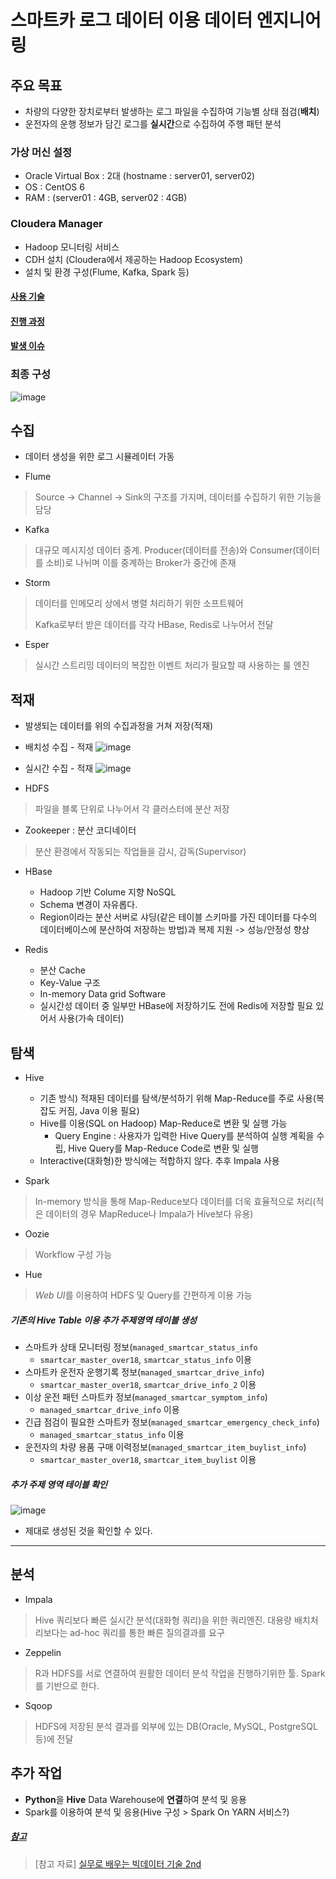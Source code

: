 # 스마트카 로그 데이터 이용 데이터 엔지니어링

## 주요 목표
- 차량의 다양한 장치로부터 발생하는 로그 파일을 수집하여 기능별 상태 점검(**배치**)
- 운전자의 운행 정보가 담긴 로그를 **실시간**으로 수집하여 주행 패턴 분석

### 가상 머신 설정
- Oracle Virtual Box : 2대 (hostname : server01, server02)
- OS : CentOS 6
- RAM : (server01 : 4GB, server02 : 4GB)

### Cloudera Manager
- Hadoop 모니터링 서비스
- CDH 설치 (Cloudera에서 제공하는 Hadoop Ecosystem)
- 설치 및 환경 구성(Flume, Kafka, Spark 등)

#### [사용 기술](https://github.com/micopes/SmartCar-Data-Engineering/tree/main/%EC%82%AC%EC%9A%A9%20%EA%B8%B0%EC%88%A0)
#### [진행 과정](https://github.com/micopes/SmartCar-Data-Engineering/tree/main/%EC%A7%84%ED%96%89%20%EB%82%B4%EC%9A%A9)
#### [발생 이슈](https://github.com/micopes/SmartCar-Data-Engineering/issues)

### 최종 구성
![image](https://user-images.githubusercontent.com/43158502/137731771-5fbe03b3-6305-4c36-b19f-09e11d51efca.png)


## 수집
- 데이터 생성을 위한 로그 시뮬레이터 가동

- Flume
> Source -> Channel -> Sink의 구조를 가지며, 데이터를 수집하기 위한 기능을 담당

- Kafka 
> 대규모 메시지성 데이터 중계. Producer(데이터를 전송)와 Consumer(데이터를 소비)로 나뉘며 이를 중계하는 Broker가 중간에 존재

- Storm
> 데이터를 인메모리 상에서 병렬 처리하기 위한 소프트웨어
> 
> Kafka로부터 받은 데이터를 각각 HBase, Redis로 나누어서 전달

- Esper 
> 실시간 스트리밍 데이터의 복잡한 이벤트 처리가 필요할 때 사용하는 룰 엔진

## 적재
- 발생되는 데이터를 위의 수집과정을 거쳐 저장(적재)

- 배치성 수집 - 적재
![image](https://user-images.githubusercontent.com/43158502/137734145-941ca6b9-e0f9-471f-b68a-ec56d5efb4bb.png)
- 실시간 수집 - 적재
![image](https://user-images.githubusercontent.com/43158502/137732308-e15624da-8f62-4f04-a072-74f5bac5ca19.png)

- HDFS
> 파일을 블록 단위로 나누어서 각 클러스터에 분산 저장

- Zookeeper : 분산 코디네이터
> 분산 환경에서 작동되는 작업들을 감시, 감독(Supervisor)

- HBase
  - Hadoop 기반 Colume 지향 NoSQL
  - Schema 변경이 자유롭다.
  - Region이라는 분산 서버로 샤딩(같은 테이블 스키마를 가진 데이터를 다수의 데이터베이스에 분산하여 저장하는 방법)과 복제 지원 -> 성능/안정성 향상

- Redis
  - 분산 Cache
  - Key-Value 구조
  - In-memory Data grid Software
  - 실시간성 데이터 중 일부만 HBase에 저장하기도 전에 Redis에 저장할 필요 있어서 사용(가속 데이터)

## 탐색

- Hive
  - 기존 방식) 적재된 데이터를 탐색/분석하기 위해 Map-Reduce를 주로 사용(복잡도 커짐, Java 이용 필요)
  - Hive를 이용(SQL on Hadoop) Map-Reduce로 변환 및 실행 가능
    - Query Engine : 사용자가 입력한 Hive Query를 분석하여 실행 계획을 수립, Hive Query를 Map-Reduce Code로 변환 및 실행
  - Interactive(대화형)한 방식에는 적합하지 않다. 추후 Impala 사용

- Spark
> In-memory 방식을 통해 Map-Reduce보다 데이터를 더욱 효율적으로 처리(적은 데이터의 경우 MapReduce나 Impala가 Hive보다 유용)
- Oozie 
> Workflow 구성 가능
- Hue 
> *Web UI*를 이용하여 HDFS 및 Query를 간편하게 이용 가능

##### 기존의 Hive Table 이용 추가 주제영역 테이블 생성
- 스마트카 상태 모니터링 정보(`managed_smartcar_status_info`
  - `smartcar_master_over18`, `smartcar_status_info` 이용
- 스마트카 운전자 운행기록 정보(`managed_smartcar_drive_info`)
  - `smartcar_master_over18`, `smartcar_drive_info_2` 이용
- 이상 운전 패턴 스마트카 정보(`managed_smartcar_symptom_info`)
  - `managed_smartcar_drive_info` 이용
- 긴급 점검이 필요한 스마트카 정보(`managed_smartcar_emergency_check_info`)
  - `managed_smartcar_status_info` 이용
- 운전자의 차량 용품 구매 이력정보(`managed_smartcar_item_buylist_info`)
  - `smartcar_master_over18`, `smartcar_item_buylist` 이용

##### 추가 주제 영역 테이블 확인

![image](https://user-images.githubusercontent.com/43158502/137740820-cc56337f-d41b-48da-a600-1262e8e8ce9e.png)

- 제대로 생성된 것을 확인할 수 있다.

<hr>


## 분석
- Impala
> Hive 쿼리보다 빠른 실시간 분석(대화형 쿼리)을 위한 쿼리엔진. 대용량 배치처리보다는 ad-hoc 쿼리를 통한 빠른 질의결과를 요구
- Zeppelin
> R과 HDFS를 서로 연결하여 원활한 데이터 분석 작업을 진행하기위한 툴. Spark를 기반으로 한다.
- Sqoop
> HDFS에 저장된 분석 결과를 외부에 있는 DB(Oracle, MySQL, PostgreSQL 등)에 전달


## 추가 작업
- **Python**을 **Hive** Data Warehouse에 **연결**하여 분석 및 응용
- Spark를 이용하여 분석 및 응용(Hive 구성 > Spark On YARN 서비스?)

##### [참고](https://github.com/micopes/SmartCar-Data-Engineering/tree/main/%EC%B0%B8%EA%B3%A0)
> [참고 자료] [실무로 배우는 빅데이터 기술 2nd](https://github.com/wikibook/bigdata2nd)


